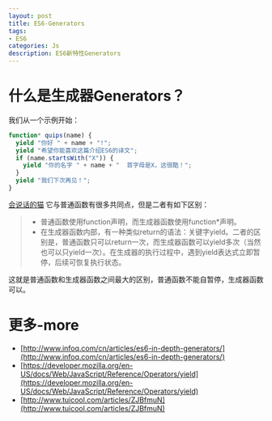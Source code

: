 ```yaml
---
layout: post
title: ES6-Generators
tags:
- ES6
categories: Js
description: ES6新特性Generators
---
```


# 什么是生成器Generators？

我们从一个示例开始：
```js
function* quips(name) {
  yield "你好 " + name + "!";
  yield "希望你能喜欢这篇介绍ES6的译文";
  if (name.startsWith("X")) {
    yield "你的名字 " + name + "  首字母是X，这很酷！";
  }
  yield "我们下次再见！";
}
```
[会说话的猫](http://people.mozilla.org/~jorendorff/demos/meow.html)
它与普通函数有很多共同点，但是二者有如下区别：
> + 普通函数使用function声明，而生成器函数使用function*声明。
> + 在生成器函数内部，有一种类似return的语法：关键字yield。二者的区别是，普通函数只可以return一次，而生成器函数可以yield多次（当然也可以只yield一次）。在生成器的执行过程中，遇到yield表达式立即暂停，后续可恢复执行状态。

这就是普通函数和生成器函数之间最大的区别，普通函数不能自暂停，生成器函数可以。




# 更多-more
+ [http://www.infoq.com/cn/articles/es6-in-depth-generators/](http://www.infoq.com/cn/articles/es6-in-depth-generators/)
+ [https://developer.mozilla.org/en-US/docs/Web/JavaScript/Reference/Operators/yield](https://developer.mozilla.org/en-US/docs/Web/JavaScript/Reference/Operators/yield)
+ [http://www.tuicool.com/articles/ZJBfmuN](http://www.tuicool.com/articles/ZJBfmuN)























